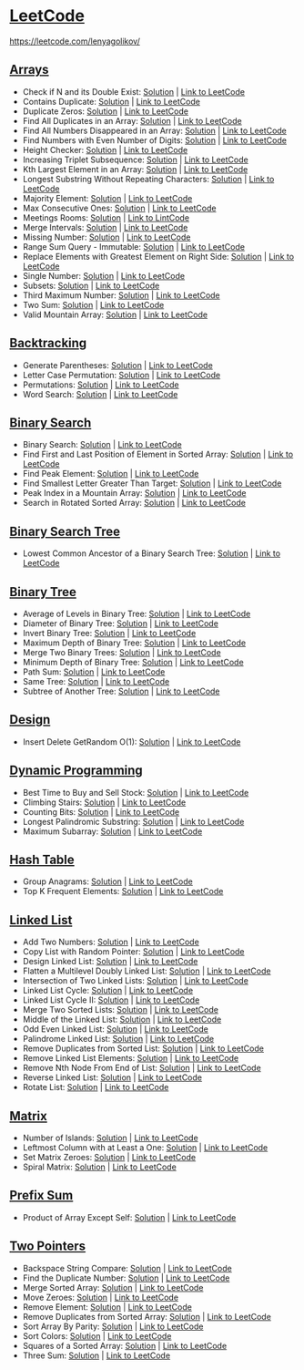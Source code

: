 # [LeetCode](https://leetcode.com/problemset/all/)
https://leetcode.com/lenyagolikov/
## [Arrays](https://github.com/lenyagolikov/leetcode/tree/main/arrays)
* Check if N and its Double Exist: [Solution](https://github.com/lenyagolikov/leetcode/blob/main/arrays/1346.py) | [Link to LeetCode](https://leetcode.com/problems/check-if-n-and-its-double-exist/)
* Contains Duplicate: [Solution](https://github.com/lenyagolikov/leetcode/blob/main/arrays/217.py) | [Link to LeetCode](https://leetcode.com/problems/contains-duplicate/)
* Duplicate Zeros: [Solution](https://github.com/lenyagolikov/leetcode/blob/main/arrays/1089.py) | [Link to LeetCode](https://leetcode.com/problems/duplicate-zeros/)
* Find All Duplicates in an Array: [Solution](https://github.com/lenyagolikov/leetcode/blob/main/arrays/442.py) | [Link to LeetCode](https://leetcode.com/problems/find-all-duplicates-in-an-array/)
* Find All Numbers Disappeared in an Array: [Solution](https://github.com/lenyagolikov/leetcode/blob/main/arrays/448.py) | [Link to LeetCode](https://leetcode.com/problems/find-all-numbers-disappeared-in-an-array/)
* Find Numbers with Even Number of Digits: [Solution](https://github.com/lenyagolikov/leetcode/blob/main/arrays/1295.py) | [Link to LeetCode](https://leetcode.com/problems/find-numbers-with-even-number-of-digits/)
* Height Checker: [Solution](https://github.com/lenyagolikov/leetcode/blob/main/arrays/1051.py) | [Link to LeetCode](https://leetcode.com/problems/height-checker/)
* Increasing Triplet Subsequence: [Solution](https://github.com/lenyagolikov/leetcode/blob/main/arrays/334.py) | [Link to LeetCode](https://leetcode.com/problems/increasing-triplet-subsequence/)
* Kth Largest Element in an Array: [Solution](https://github.com/lenyagolikov/leetcode/blob/main/arrays/215.py) | [Link to LeetCode](https://leetcode.com/problems/kth-largest-element-in-an-array/)
* Longest Substring Without Repeating Characters: [Solution](https://github.com/lenyagolikov/leetcode/blob/main/arrays/3.py) | [Link to LeetCode](https://leetcode.com/problems/longest-substring-without-repeating-characters/)
* Majority Element: [Solution](https://github.com/lenyagolikov/leetcode/blob/main/arrays/169.py) | [Link to LeetCode](https://leetcode.com/problems/majority-element/)
* Max Consecutive Ones: [Solution](https://github.com/lenyagolikov/leetcode/blob/main/arrays/485.py) | [Link to LeetCode](https://leetcode.com/problems/max-consecutive-ones/)
* Meetings Rooms: [Solution](https://github.com/lenyagolikov/leetcode/blob/main/arrays/252.py) | [Link to LintCode](https://www.lintcode.com/problem/920/description)
* Merge Intervals: [Solution](https://github.com/lenyagolikov/leetcode/blob/main/arrays/56.py) | [Link to LeetCode](https://leetcode.com/problems/merge-intervals/)
* Missing Number: [Solution](https://github.com/lenyagolikov/leetcode/blob/main/arrays/268.py) | [Link to LeetCode](https://leetcode.com/problems/missing-number/)
* Range Sum Query - Immutable: [Solution](https://github.com/lenyagolikov/leetcode/blob/main/arrays/303.py) | [Link to LeetCode](https://leetcode.com/problems/range-sum-query-immutable/)
* Replace Elements with Greatest Element on Right Side: [Solution](https://github.com/lenyagolikov/leetcode/blob/main/arrays/1299.py) | [Link to LeetCode](https://leetcode.com/problems/replace-elements-with-greatest-element-on-right-side/)
* Single Number: [Solution](https://github.com/lenyagolikov/leetcode/blob/main/arrays/136.py) | [Link to LeetCode](https://leetcode.com/problems/single-number/)
* Subsets: [Solution](https://github.com/lenyagolikov/leetcode/blob/main/arrays/78.py) | [Link to LeetCode](https://leetcode.com/problems/subsets/)
* Third Maximum Number: [Solution](https://github.com/lenyagolikov/leetcode/blob/main/arrays/414.py) | [Link to LeetCode](https://leetcode.com/problems/third-maximum-number/)
* Two Sum: [Solution](https://github.com/lenyagolikov/leetcode/blob/main/arrays/1.py) | [Link to LeetCode](https://leetcode.com/problems/two-sum/)
* Valid Mountain Array: [Solution](https://github.com/lenyagolikov/leetcode/blob/main/arrays/941.py) | [Link to LeetCode](https://leetcode.com/problems/valid-mountain-array/)
## [Backtracking](https://github.com/lenyagolikov/leetcode/tree/main/backtracking)
* Generate Parentheses: [Solution](https://github.com/lenyagolikov/leetcode/blob/main/backtracking/22.py) | [Link to LeetCode](https://leetcode.com/problems/generate-parentheses/)
* Letter Case Permutation: [Solution](https://github.com/lenyagolikov/leetcode/blob/main/backtracking/784.py) | [Link to LeetCode](https://leetcode.com/problems/letter-case-permutation/)
* Permutations: [Solution](https://github.com/lenyagolikov/leetcode/blob/main/backtracking/46.py) | [Link to LeetCode](https://leetcode.com/problems/permutations/)
* Word Search: [Solution](https://github.com/lenyagolikov/leetcode/blob/main/backtracking/79.py) | [Link to LeetCode](https://leetcode.com/problems/word-search/)
## [Binary Search](https://github.com/lenyagolikov/leetcode/tree/main/binary_search)
* Binary Search: [Solution](https://github.com/lenyagolikov/leetcode/blob/main/binary_search/704.py) | [Link to LeetCode](https://leetcode.com/problems/binary-search/)
* Find First and Last Position of Element in Sorted Array: [Solution](https://github.com/lenyagolikov/leetcode/blob/main/binary_search/34.py) | [Link to LeetCode](https://leetcode.com/problems/find-first-and-last-position-of-element-in-sorted-array/)
* Find Peak Element: [Solution](https://github.com/lenyagolikov/leetcode/blob/main/binary_search/162.py) | [Link to LeetCode](https://leetcode.com/problems/find-peak-element/)
* Find Smallest Letter Greater Than Target: [Solution](https://github.com/lenyagolikov/leetcode/blob/main/binary_search/744.py) | [Link to LeetCode](https://leetcode.com/problems/find-smallest-letter-greater-than-target/)
* Peak Index in a Mountain Array: [Solution](https://github.com/lenyagolikov/leetcode/blob/main/binary_search/852.py) | [Link to LeetCode](https://leetcode.com/problems/peak-index-in-a-mountain-array/)
* Search in Rotated Sorted Array: [Solution](https://github.com/lenyagolikov/leetcode/blob/main/binary_search/33.py) | [Link to LeetCode](https://leetcode.com/problems/search-in-rotated-sorted-array/)
## [Binary Search Tree](https://github.com/lenyagolikov/leetcode/tree/main/binary_search_tree)
* Lowest Common Ancestor of a Binary Search Tree: [Solution](https://github.com/lenyagolikov/leetcode/blob/main/binary_search_tree/235.py) | [Link to LeetCode](https://leetcode.com/problems/lowest-common-ancestor-of-a-binary-search-tree/)
## [Binary Tree](https://github.com/lenyagolikov/leetcode/tree/main/binary_tree)
* Average of Levels in Binary Tree: [Solution](https://github.com/lenyagolikov/leetcode/blob/main/binary_tree/637.py) | [Link to LeetCode](https://leetcode.com/problems/average-of-levels-in-binary-tree/)
* Diameter of Binary Tree: [Solution](https://github.com/lenyagolikov/leetcode/blob/main/binary_tree/543.py) | [Link to LeetCode](https://leetcode.com/problems/diameter-of-binary-tree/)
* Invert Binary Tree: [Solution](https://github.com/lenyagolikov/leetcode/blob/main/binary_tree/226.py) | [Link to LeetCode](https://leetcode.com/problems/invert-binary-tree/)
* Maximum Depth of Binary Tree: [Solution](https://github.com/lenyagolikov/leetcode/blob/main/binary_tree/104.py) | [Link to LeetCode](https://leetcode.com/problems/maximum-depth-of-binary-tree/)
* Merge Two Binary Trees: [Solution](https://github.com/lenyagolikov/leetcode/blob/main/binary_tree/617.py) | [Link to LeetCode](https://leetcode.com/problems/merge-two-binary-trees/)
* Minimum Depth of Binary Tree: [Solution](https://github.com/lenyagolikov/leetcode/blob/main/binary_tree/111.py) | [Link to LeetCode](https://leetcode.com/problems/minimum-depth-of-binary-tree/)
* Path Sum: [Solution](https://github.com/lenyagolikov/leetcode/blob/main/binary_tree/112.py) | [Link to LeetCode](https://leetcode.com/problems/path-sum/)
* Same Tree: [Solution](https://github.com/lenyagolikov/leetcode/blob/main/binary_tree/100.py) | [Link to LeetCode](https://leetcode.com/problems/same-tree/)
* Subtree of Another Tree: [Solution](https://github.com/lenyagolikov/leetcode/blob/main/binary_tree/572.py) | [Link to LeetCode](https://leetcode.com/problems/subtree-of-another-tree/)
## [Design](https://github.com/lenyagolikov/leetcode/tree/main/design)
* Insert Delete GetRandom O(1): [Solution](https://github.com/lenyagolikov/leetcode/blob/main/design/380.py) | [Link to LeetCode](https://leetcode.com/problems/insert-delete-getrandom-o1/)
## [Dynamic Programming](https://github.com/lenyagolikov/leetcode/tree/main/dynamic_programming)
* Best Time to Buy and Sell Stock: [Solution](https://github.com/lenyagolikov/leetcode/blob/main/dynamic_programming/121.py) | [Link to LeetCode](https://leetcode.com/problems/best-time-to-buy-and-sell-stock/)
* Climbing Stairs: [Solution](https://github.com/lenyagolikov/leetcode/blob/main/dynamic_programming/70.py) | [Link to LeetCode](https://leetcode.com/problems/climbing-stairs/)
* Counting Bits: [Solution](https://github.com/lenyagolikov/leetcode/blob/main/dynamic_programming/338.py) | [Link to LeetCode](https://leetcode.com/problems/counting-bits/)
* Longest Palindromic Substring: [Solution](https://github.com/lenyagolikov/leetcode/blob/main/dynamic_programming/5.py) | [Link to LeetCode](https://leetcode.com/problems/longest-palindromic-substring/)
* Maximum Subarray: [Solution](https://github.com/lenyagolikov/leetcode/blob/main/dynamic_programming/53.py) | [Link to LeetCode](https://leetcode.com/problems/maximum-subarray/)
## [Hash Table](https://github.com/lenyagolikov/leetcode/tree/main/hash_table)
* Group Anagrams: [Solution](https://github.com/lenyagolikov/leetcode/blob/main/hash_table/49.py) | [Link to LeetCode](https://leetcode.com/problems/group-anagrams/)
* Top K Frequent Elements: [Solution](https://github.com/lenyagolikov/leetcode/blob/main/hash_table/347.py) | [Link to LeetCode](https://leetcode.com/problems/top-k-frequent-elements/)
## [Linked List](https://github.com/lenyagolikov/leetcode/tree/main/linked_list)
* Add Two Numbers: [Solution](https://github.com/lenyagolikov/leetcode/blob/main/linked_list/2.py) | [Link to LeetCode](https://leetcode.com/problems/add-two-numbers/)
* Copy List with Random Pointer: [Solution](https://github.com/lenyagolikov/leetcode/blob/main/linked_list/138.py) | [Link to LeetCode](https://leetcode.com/problems/copy-list-with-random-pointer/)
* Design Linked List: [Solution](https://github.com/lenyagolikov/leetcode/blob/main/linked_list/707.py) | [Link to LeetCode](https://leetcode.com/problems/design-linked-list/)
* Flatten a Multilevel Doubly Linked List: [Solution](https://github.com/lenyagolikov/leetcode/blob/main/linked_list/430.py) | [Link to LeetCode](https://leetcode.com/problems/flatten-a-multilevel-doubly-linked-list/)
* Intersection of Two Linked Lists: [Solution](https://github.com/lenyagolikov/leetcode/blob/main/linked_list/160.py) | [Link to LeetCode](https://leetcode.com/problems/intersection-of-two-linked-lists/)
* Linked List Cycle: [Solution](https://github.com/lenyagolikov/leetcode/blob/main/linked_list/141.py) | [Link to LeetCode](https://leetcode.com/problems/linked-list-cycle/)
* Linked List Cycle II: [Solution](https://github.com/lenyagolikov/leetcode/blob/main/linked_list/142.py) | [Link to LeetCode](https://leetcode.com/problems/linked-list-cycle-ii/)
* Merge Two Sorted Lists: [Solution](https://github.com/lenyagolikov/leetcode/blob/main/linked_list/21.py) | [Link to LeetCode](https://leetcode.com/problems/merge-two-sorted-lists/)
* Middle of the Linked List: [Solution](https://github.com/lenyagolikov/leetcode/blob/main/linked_list/876.py) | [Link to LeetCode](https://leetcode.com/problems/middle-of-the-linked-list/)
* Odd Even Linked List: [Solution](https://github.com/lenyagolikov/leetcode/blob/main/linked_list/328.py) | [Link to LeetCode](https://leetcode.com/problems/odd-even-linked-list/)
* Palindrome Linked List: [Solution](https://github.com/lenyagolikov/leetcode/blob/main/linked_list/234.py) | [Link to LeetCode](https://leetcode.com/problems/palindrome-linked-list/)
* Remove Duplicates from Sorted List: [Solution](https://github.com/lenyagolikov/leetcode/blob/main/linked_list/83.py) | [Link to LeetCode](https://leetcode.com/problems/remove-duplicates-from-sorted-list/)
* Remove Linked List Elements: [Solution](https://github.com/lenyagolikov/leetcode/blob/main/linked_list/203.py) | [Link to LeetCode](https://leetcode.com/problems/remove-linked-list-elements/)
* Remove Nth Node From End of List: [Solution](https://github.com/lenyagolikov/leetcode/blob/main/linked_list/19.py) | [Link to LeetCode](https://leetcode.com/problems/remove-nth-node-from-end-of-list/)
* Reverse Linked List: [Solution](https://github.com/lenyagolikov/leetcode/blob/main/linked_list/206.py) | [Link to LeetCode](https://leetcode.com/problems/reverse-linked-list/)
* Rotate List: [Solution](https://github.com/lenyagolikov/leetcode/blob/main/linked_list/61.py) | [Link to LeetCode](https://leetcode.com/problems/rotate-list/)
## [Matrix](https://github.com/lenyagolikov/leetcode/tree/main/matrix)
* Number of Islands: [Solution](https://github.com/lenyagolikov/leetcode/blob/main/matrix/200.py) | [Link to LeetCode](https://leetcode.com/problems/number-of-islands/)
* Leftmost Column with at Least a One: [Solution](https://github.com/lenyagolikov/leetcode/blob/main/matrix/leftmost_column_index_of_1.py) | [Link to LeetCode](https://leetcode.com/discuss/interview-question/341247/facebook-leftmost-column-index-of-1)
* Set Matrix Zeroes: [Solution](https://github.com/lenyagolikov/leetcode/blob/main/matrix/73.py) | [Link to LeetCode](https://leetcode.com/problems/set-matrix-zeroes/)
* Spiral Matrix: [Solution](https://github.com/lenyagolikov/leetcode/blob/main/matrix/54.py) | [Link to LeetCode](https://leetcode.com/problems/spiral-matrix/)
## [Prefix Sum](https://github.com/lenyagolikov/leetcode/tree/main/prefix_sum)
* Product of Array Except Self: [Solution](https://github.com/lenyagolikov/leetcode/blob/main/prefix_sum/238.py) | [Link to LeetCode](https://leetcode.com/problems/product-of-array-except-self/)
## [Two Pointers](https://github.com/lenyagolikov/leetcode/tree/main/two_pointers)
* Backspace String Compare: [Solution](https://github.com/lenyagolikov/leetcode/blob/main/two_pointers/844.py) | [Link to LeetCode](https://leetcode.com/problems/backspace-string-compare/)
* Find the Duplicate Number: [Solution](https://github.com/lenyagolikov/leetcode/blob/main/two_pointers/287.py) | [Link to LeetCode](https://leetcode.com/problems/find-the-duplicate-number/)
* Merge Sorted Array: [Solution](https://github.com/lenyagolikov/leetcode/blob/main/two_pointers/88.py) | [Link to LeetCode](https://leetcode.com/problems/merge-sorted-array/)
* Move Zeroes: [Solution](https://github.com/lenyagolikov/leetcode/blob/main/two_pointers/283.py) | [Link to LeetCode](https://leetcode.com/problems/move-zeroes/)
* Remove Element: [Solution](https://github.com/lenyagolikov/leetcode/blob/main/two_pointers/27.py) | [Link to LeetCode](https://leetcode.com/problems/remove-element/)
* Remove Duplicates from Sorted Array: [Solution](https://github.com/lenyagolikov/leetcode/blob/main/two_pointers/26.py) | [Link to LeetCode](https://leetcode.com/problems/remove-duplicates-from-sorted-array/)
* Sort Array By Parity: [Solution](https://github.com/lenyagolikov/leetcode/blob/main/two_pointers/905.py) | [Link to LeetCode](https://leetcode.com/problems/sort-array-by-parity/)
* Sort Colors: [Solution](https://github.com/lenyagolikov/leetcode/blob/main/two_pointers/75.py) | [Link to LeetCode](https://leetcode.com/problems/sort-colors/)
* Squares of a Sorted Array: [Solution](https://github.com/lenyagolikov/leetcode/blob/main/two_pointers/977.py) | [Link to LeetCode](https://leetcode.com/problems/squares-of-a-sorted-array/)
* Three Sum: [Solution](https://github.com/lenyagolikov/leetcode/blob/main/two_pointers/15.py) | [Link to LeetCode](https://leetcode.com/problems/3sum/)
